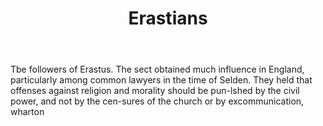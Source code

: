 ---
title: Erastians
letter: E
permalink: "/definitions/bld-erastians.html"
body: Tbe followers of Erastus. The sect obtained much influence in England, particularly
  among common lawyers in the time of Selden. They held that offenses against religion
  and morality should be pun-lshed by the civil power, and not by the cen-sures of
  the church or by excommunication, wharton
published_at: '2018-07-07'
source: Black's Law Dictionary 2nd Ed (1910)
layout: post
---